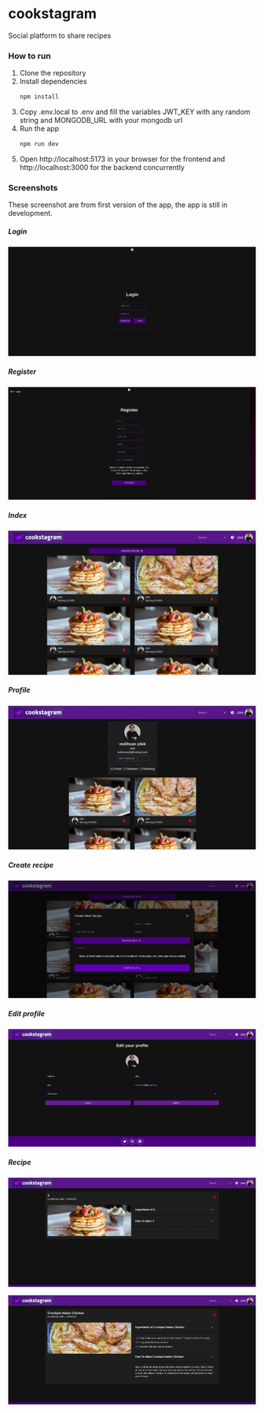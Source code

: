 # cookstagram
Social platform to share recipes 

### How to run
1. Clone the repository
2. Install dependencies
    ```bash
    npm install
    ```
3. Copy .env.local to .env and fill the variables JWT_KEY with any random string and MONGODB_URL with your mongodb url
4. Run the app
    ```bash
    npm run dev
    ```
5. Open http://localhost:5173 in your browser for the frontend and http://localhost:3000 for the backend concurrently

### Screenshots
These screenshot are from first version of the app, the app is still in development.


##### Login
![Screenshot](
    ./screenshots/Screenshot_login.png
)

##### Register

![Screenshot](
    ./screenshots/Screenshot_register.png
)

##### Index
![Screenshot](
    ./screenshots/Screenshot_index.png
)

##### Profile
![Screenshot](
    ./screenshots/Screenshot_profile.png
)

##### Create recipe
![Screenshot](
    ./screenshots/Screenshot_create_recipe.png
)

##### Edit profile
![Screenshot](
    ./screenshots/screenshot_editprofile.png
)

##### Recipe
![Screenshot](
    ./screenshots/Screenshot_recipe.png
)

![Screenshot](
    ./screenshots/Screenshot_recipe2.png
)